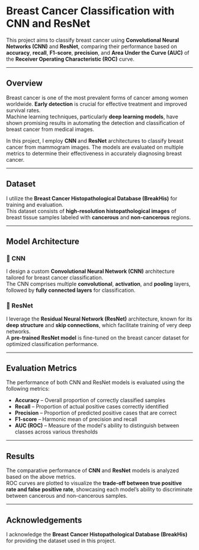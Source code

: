 #  Breast Cancer Classification with CNN and ResNet

This project aims to classify breast cancer using **Convolutional Neural Networks (CNN)** and **ResNet**, comparing their performance based on **accuracy**, **recall**, **F1-score**, **precision**, and **Area Under the Curve (AUC)** of the **Receiver Operating Characteristic (ROC)** curve.

---

##  Overview
Breast cancer is one of the most prevalent forms of cancer among women worldwide. **Early detection** is crucial for effective treatment and improved survival rates.  
Machine learning techniques, particularly **deep learning models**, have shown promising results in automating the detection and classification of breast cancer from medical images.

In this project, I employ **CNN** and **ResNet** architectures to classify breast cancer from mammogram images. The models are evaluated on multiple metrics to determine their effectiveness in accurately diagnosing breast cancer.

---

##  Dataset
I utilize the **Breast Cancer Histopathological Database (BreakHis)** for training and evaluation.  
This dataset consists of **high-resolution histopathological images** of breast tissue samples labeled with **cancerous** and **non-cancerous** regions.

---

##  Model Architecture

### 🔹 CNN
I design a custom **Convolutional Neural Network (CNN)** architecture tailored for breast cancer classification.  
The CNN comprises multiple **convolutional**, **activation**, and **pooling** layers, followed by **fully connected layers** for classification.

### 🔹 ResNet
I leverage the **Residual Neural Network (ResNet)** architecture, known for its **deep structure** and **skip connections**, which facilitate training of very deep networks.  
A **pre-trained ResNet model** is fine-tuned on the breast cancer dataset for optimized classification performance.

---

##  Evaluation Metrics
The performance of both CNN and ResNet models is evaluated using the following metrics:

- **Accuracy** – Overall proportion of correctly classified samples  
- **Recall** – Proportion of actual positive cases correctly identified  
- **Precision** – Proportion of predicted positive cases that are correct  
- **F1-score** – Harmonic mean of precision and recall  
- **AUC (ROC)** – Measure of the model's ability to distinguish between classes across various thresholds

---

##  Results
The comparative performance of **CNN** and **ResNet** models is analyzed based on the above metrics.  
ROC curves are plotted to visualize the **trade-off between true positive rate and false positive rate**, showcasing each model’s ability to discriminate between cancerous and non-cancerous samples.

---

##  Acknowledgements
I acknowledge the **Breast Cancer Histopathological Database (BreakHis)** for providing the dataset used in this project.



